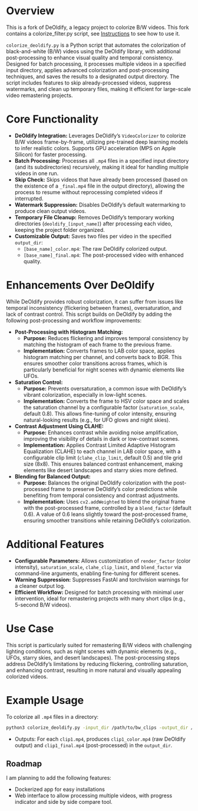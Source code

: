# Overview

This is a fork of DeOldify, a legacy project to colorize B/W videos. This fork contains a colorize_filter.py script, see [Instructions](INSTRUCTIONS.md) to see how to use it.

`colorize_deoldify.py` is a Python script that automates the colorization of black-and-white (B/W) videos using the DeOldify library, with additional post-processing to enhance visual quality and temporal consistency. Designed for batch processing, it processes multiple videos in a specified input directory, applies advanced colorization and post-processing techniques, and saves the results to a designated output directory. The script includes features to skip already-processed videos, suppress watermarks, and clean up temporary files, making it efficient for large-scale video remastering projects.

# Core Functionality

* **DeOldify Integration:** Leverages DeOldify’s `VideoColorizer` to colorize B/W videos frame-by-frame, utilizing pre-trained deep learning models to infer realistic colors. Supports GPU acceleration (MPS on Apple Silicon) for faster processing.
* **Batch Processing:** Processes all `.mp4` files in a specified input directory (and its subdirectories) recursively, making it ideal for handling multiple videos in one run.
* **Skip Check:** Skips videos that have already been processed (based on the existence of a `_final.mp4` file in the output directory), allowing the process to resume without reprocessing completed videos if interrupted.
* **Watermark Suppression:** Disables DeOldify’s default watermarking to produce clean output videos.
* **Temporary File Cleanup:** Removes DeOldify’s temporary working directories (`deoldify_[input_name]`) after processing each video, keeping the project folder organized.
* **Customizable Output:** Saves two files per video in the specified `output_dir`:
    * `[base_name]_color.mp4`: The raw DeOldify colorized output.
    * `[base_name]_final.mp4`: The post-processed video with enhanced quality.

# Enhancements Over DeOldify

While DeOldify provides robust colorization, it can suffer from issues like temporal inconsistency (flickering between frames), oversaturation, and lack of contrast control. This script builds on DeOldify by adding the following post-processing and workflow improvements:

* **Post-Processing with Histogram Matching:**
    * **Purpose:** Reduces flickering and improves temporal consistency by matching the histogram of each frame to the previous frame.
    * **Implementation:** Converts frames to LAB color space, applies histogram matching per channel, and converts back to BGR. This ensures smoother color transitions across frames, which is particularly beneficial for night scenes with dynamic elements like UFOs.
* **Saturation Control:**
    * **Purpose:** Prevents oversaturation, a common issue with DeOldify’s vibrant colorization, especially in low-light scenes.
    * **Implementation:** Converts the frame to HSV color space and scales the saturation channel by a configurable factor (`saturation_scale`, default 0.8). This allows fine-tuning of color intensity, ensuring natural-looking results (e.g., for UFO glows and night skies).
* **Contrast Adjustment Using CLAHE:**
    * **Purpose:** Enhances contrast while avoiding noise amplification, improving the visibility of details in dark or low-contrast scenes.
    * **Implementation:** Applies Contrast Limited Adaptive Histogram Equalization (CLAHE) to each channel in LAB color space, with a configurable clip limit (`clahe_clip_limit`, default 0.5) and tile grid size (8x8). This ensures balanced contrast enhancement, making elements like desert landscapes and starry skies more defined.
* **Blending for Balanced Output:**
    * **Purpose:** Balances the original DeOldify colorization with the post-processed frame to preserve DeOldify’s color predictions while benefiting from temporal consistency and contrast adjustments.
    * **Implementation:** Uses `cv2.addWeighted` to blend the original frame with the post-processed frame, controlled by a `blend_factor` (default 0.6). A value of 0.6 leans slightly toward the post-processed frame, ensuring smoother transitions while retaining DeOldify’s colorization.

# Additional Features

* **Configurable Parameters:** Allows customization of `render_factor` (color intensity), `saturation_scale`, `clahe_clip_limit`, and `blend_factor` via command-line arguments, enabling fine-tuning for different scenes.
* **Warning Suppression:** Suppresses FastAI and torchvision warnings for a cleaner output log.
* **Efficient Workflow:** Designed for batch processing with minimal user intervention, ideal for remastering projects with many short clips (e.g., 5-second B/W videos).

# Use Case

This script is particularly suited for remastering B/W videos with challenging lighting conditions, such as night scenes with dynamic elements (e.g., UFOs, starry skies, and desert landscapes). The post-processing steps address DeOldify’s limitations by reducing flickering, controlling saturation, and enhancing contrast, resulting in more natural and visually appealing colorized videos.

# Example Usage

To colorize all `.mp4` files in a directory:

```bash
python3 colorize_deoldify.py -input_dir /path/to/bw_clips -output_dir /path/to/colorized_videos -render_factor 21 -saturation_scale 0.8 -clahe_clip_limit 0.5 -blend_factor 0.6
```

* Outputs: For each `clip1.mp4`, produces `clip1_color.mp4` (raw DeOldify output) and `clip1_final.mp4` (post-processed) in the `output_dir`.

## Roadmap

I am planning to add the following features:
- Dockerized app for easy installations
- Web interface to allow processing multiple videos, with progress indicator and side by side compare tool.
